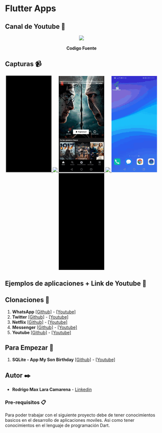 # Flutter Apps

## Canal de Youtube 🚀

<p align="center">
  <a title="Codigo Fuente" href="https://www.youtube.com/codigofuente" target="_blank">
<img src="https://yt3.ggpht.com/a-/AOh14Ggu5Wml45UPksoMVJq2rqctYSp_bLbg3U1zYmoO5g=s288-c-k-c0xffffffff-no-rj-mo" width="100" />
  </a>
</p>
<p align="center">
  <b>Codigo Fuente</b>
</p>

## Capturas 📹

<p align="center">
<a href="https://github.com/Rodrigolara05/Flutter-WhatsApp-Clone/" target="_blank">
<img src="https://github.com/Rodrigolara05/Flutter-WhatsApp-Clone/blob/master/README-gif/captura-principal.gif" width="150" />
</a>
<a href="https://github.com/Rodrigolara05/Flutter-Twitter-Clone/" target="_blank">
<img src="https://github.com/Rodrigolara05/Flutter-Twitter-Clone/blob/master/README-gif/captura-principal.gif" width="150" />
</a>
<a href="https://github.com/Rodrigolara05/Flutter-Netflix-Clone/" target="_blank">
<img src="https://github.com/Rodrigolara05/Flutter-Netflix-Clone/blob/master/README-gif/captura-principal.gif" width="150" />
</a>
<a href="https://github.com/Rodrigolara05/Flutter-FBMessenger-Clone/" target="_blank">
<img src="https://github.com/Rodrigolara05/Flutter-FBMessenger-Clone/blob/master/README-gif/captura-principal.gif" width="150" />
</a>
<a href="https://github.com/Rodrigolara05/Flutter-Youtube-Clone/" target="_blank">
<img src="https://github.com/Rodrigolara05/Flutter-Youtube-Clone/blob/master/README-gif/captura-principal.gif" width="150" />
</a>
<a href="https://github.com/Rodrigolara05/My-Son-Birthday-SQLite-Flutter/" target="_blank">
<img src="https://github.com/Rodrigolara05/My-Son-Birthday-SQLite-Flutter/blob/master/README-gif/captura-principal.gif" width="150" />
</a>
</p>

## Ejemplos de aplicaciones + Link de Youtube 📌
## Clonaciones 📌
<ol>
  <li><b>WhatsApp</b> <a href="https://github.com/Rodrigolara05/Flutter-WhatsApp-Clone/" target="_blank">[Github]</a> 
   - <a href="https://youtu.be/x-lpMDZaHo8" target="_blank">[Youtube]</a></li>
  <li><b>Twitter</b> <a href="https://github.com/Rodrigolara05/Flutter-Twitter-Clone/" target="_blank">[Github]</a> 
   - <a href="https://youtu.be/Sek8ZVr4IWY" target="_blank">[Youtube]</a></li>
  <li><b>Netflix</b> <a href="https://github.com/Rodrigolara05/Flutter-Netflix-Clone/" target="_blank">[Github]</a> 
   - <a href="https://youtu.be/Qwwi8DiUJ60" target="_blank">[Youtube]</a></li>
  <li><b>Messenger</b> <a href="https://github.com/Rodrigolara05/Flutter-FBMessenger-Clone/" target="_blank">[Github]</a> 
   - <a href="https://youtu.be/VxZmqwWJv-U" target="_blank">[Youtube]</a></li>
  <li><b>Youtube</b> <a href="https://github.com/Rodrigolara05/Flutter-Youtube-Clone/" target="_blank">[Github]</a> 
   - <a href="https://www.youtube.com/codigofuente" target="_blank">[Youtube]</a></li>
</ol>

## Para Empezar 📌

<ol>
  <li><b>SQLite - App My Son Birthday</b> <a href="https://github.com/Rodrigolara05/My-Son-Birthday-SQLite-Flutter/" target="_blank">[Github]</a> 
   - <a href="https://youtube.com/CodigoFuente" target="_blank">[Youtube]</a></li>
</ol>

## Autor ✒️

* **Rodrigo Max Lara Camarena** -  [Linkedin](https://www.linkedin.com/in/rodrigolara05)

### Pre-requisitos 📋

Para poder trabajar con el siguiente proyecto debe de tener conocimientos basicos en el desarrollo de aplicaciones moviles.
Asi como tener conocimientos en el lenguaje de programación Dart.
